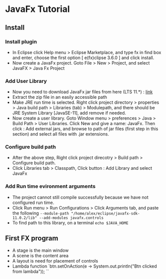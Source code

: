 # JavaFx Tutorial

## Install

### Install plugin

- In Eclipse click Help menu > Eclipse Marketplace, and type fx in find box and enter, choose the first option [ e(fx)clipse 3.6.0 ] and click install.
- Now create a JavaFx project. Goto File > New > Project, and select JavaFX > Java Fx Project

### Add User Library

- Now you need to download JavaFx jar files from here (LTS 11.\*) : [link](https://gluonhq.com/products/javafx/)
- Extract the zip file in an easily accessible path
- Make JRE run time is selected. Right click project directory > properties > Java build path > Libraries (tab) > Modulepath, and there should be JRE System Library [JavaSE-11], add remove if needed.
- Now create a user library. Goto Window menu > preferences > Java > Build Path > User Libraries. Click New and give a name: JavaFx. Then click : Add external jars, and browse to path of jar files (first step in this section) and select all files with .jar extensions.

### Configure build path

- After the above step, Right click project direcotry > Build path > Configure build path.
- Click Libraries tab > Classpath, Click button : Add Library and select JavaFx

### Add Run time evironment arguments

- The project cannot still compile successfully because we have not configured run time.
- Click Run menu > Run Configurations > Click Arguments tab, and paste the following
  `--module-path "/home/alex/eclipse/javafx-sdk-11.0.2/lib" --add-modules javafx.controls`
- To find path to this library, on a terminal `echo $JAVA_HOME`

## First FX program

- A stage is the main window
- A scene is the content area
- A layout is need for placement of controls
- Lambda function
  `btn.setOnAction(e -> System.out.println("Btn clicked from lambda")); ``